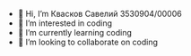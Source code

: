 - 👋 Hi, I’m Квасков Савелий 3530904/00006
- 👀 I’m interested in coding
- 🌱 I’m currently learning coding
- 💞️ I’m looking to collaborate on coding
